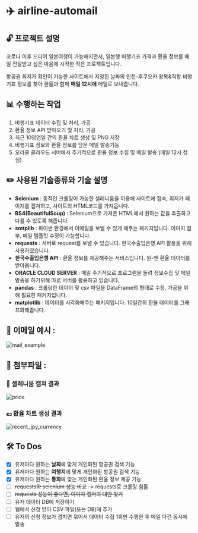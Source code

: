 # ✈️ airline-automail

## 🔓 프로젝트 설명

코로나 이후 드디어 일본여행이 가능해지면서, 일본행 비행기표 가격과 환율 정보를 매일 전달받고 싶은 마음에 시작한 작은 프로젝트입니다.

항공권 최저가 확인이 가능한 사이트에서 지정된 날짜의 인천-후쿠오카 왕복&직항 비행기표 정보를 찾아 환율과 함께 **매일 12시에** 메일로 보내줍니다.

## 📊 수행하는 작업

1. 비행기표 데이터 수집 및 처리, 가공
2. 환율 정보 API 받아오기 및 처리, 가공
3. 최근 10영업일 간의 환율 차트 생성 및 PNG 저장
4. 비행기표 정보와 환율 정보를 담은 메일 발송기능
5. 오라클 클라우드 서버에서 주기적으로 환율 정보 수집 및 메일 발송 (매일 12시 점심)

## ✏️ 사용된 기술종류와 기술 설명

- **Selenium** : 동적인 크롤링이 가능한 셀레니움을 이용해 사이트에 접속, 최저가 페이지를 캡쳐하고, 사이트의 HTML코드를 가져옵니다.
- **BS4(BeautifulSoup)** : Selenium으로 가져온 HTML에서 원하는 값을 추출하고 다룰 수 있도록 해줍니다.
- **smtplib** : 파이썬 환경에서 이메일을 보낼 수 있게 해주는 패키지입니다. 이미지 첨부, 메일 템플릿 수정이 가능합니다.
- **requests** : 서버로 request를 보낼 수 있습니다. 한국수출입은행 API 활용을 위해 사용하였습니다.
- **한국수출입은행 API** : 환율 정보를 제공해주는 서비스입니다. 원-엔 환율 데이터를 받아옵니다.
- **ORACLE CLOUD SERVER** : 매일 주기적으로 프로그램을 돌려 정보수집 및 메일 발송을 하기위해 따로 서버를 활용하고 있습니다.
- **pandas** : 크롤링한 데이터 및 csv 파일을 DataFrame의 형태로 수정, 가공을 위해 필요한 패키지입니다.
- **matplotlib** : 데이터를 시각화해주는 패키지입니다. 10일간의 환율 데이터를 그래프화해줍니다.

## 📩 이메일 예시 :

![mail_example](https://user-images.githubusercontent.com/59094592/195336022-a1551b13-af8b-4d64-b910-1ac2c6d60e7d.png)

## 📎 첨부파일 :

### 📸 셀레니움 캡쳐 결과
![price](https://user-images.githubusercontent.com/59094592/193433847-92c4863d-9292-44b7-92fd-2eb255b0c91d.png)


### 💴 환율 차트 생성 결과
![recent_jpy_currency](https://user-images.githubusercontent.com/59094592/196305564-89c58440-579d-4cfd-a408-dfe9fb278c05.png)


## 🛠 To Dos

- [x] 유저마다 원하는 **날짜**에 맞게 개인화된 항공권 검색 기능
- [x] 유저마다 원하는 **여행지**에 맞게 개인화된 항공권 검색 기능
- [x] 유저마다 원하는 **통화**에 맞는 개인화된 환율 정보 제공 기능
- [ ] ~~requests와 selenium 성능 비교~~ -> requests로 크롤링 힘듦
- [ ] ~~requests 성능이 좋다면, 이미지 캡쳐의 대안 찾기~~
- [ ] 유저 데이터 DB에 저장하기
- [ ] 웹에서 신청 받아 CSV 파일(또는 DB)에 추가
- [ ] 유저의 신청 정보가 겹치면 묶어서 데이터 수집 1회만 수행한 후 메일 다건 동시에 발송
